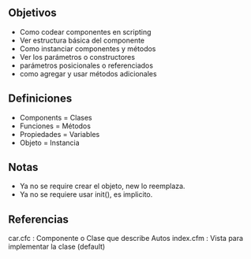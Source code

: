 Objetivos
----------
- Como codear componentes en scripting
- Ver estructura básica del componente
- Como instanciar componentes y métodos
- Ver los parámetros o constructores
- parámetros posicionales o referenciados
- como agregar y usar métodos adicionales

Definiciones
-------------
- Components = Clases
- Funciones = Métodos
- Propiedades = Variables
- Objeto = Instancia

Notas
--------
- Ya no se require crear el objeto, new lo reemplaza.
- Ya no se requiere usar init(), es implicito.

Referencias
-----------
car.cfc : Componente o Clase que describe Autos
index.cfm : Vista para implementar la clase (default)